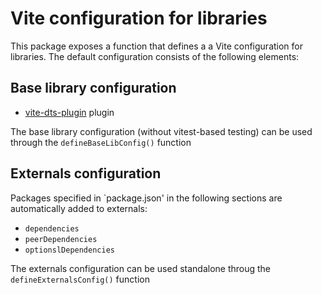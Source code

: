 # Vite configuration for libraries

This package exposes a function that defines a a Vite configuration for libraries.
The default configuration consists of the following elements:

## Base library configuration

- [vite-dts-plugin](https://www.npmjs.com/package/vite-plugin-dts/v/0.6.0) plugin

The base library configuration (without vitest-based testing) can be used through the
`defineBaseLibConfig()` function

## Externals configuration

Packages specified in `package.json' in the following sections are automatically added to externals:

- `dependencies`
- `peerDependencies`
- `optionslDependencies`

The externals configuration can be used standalone throug the `defineExternalsConfig()`
function
